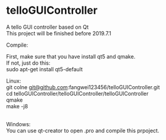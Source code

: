 # telloGUIController
A tello GUI controller based on Qt
<br>This project will be finished before 2019.7.1<br>

Compile:<br>

First, make sure that you have install qt5 and qmake.<br>
If not, just do this:<br>
sudo apt-get install qt5-default<br>

Linux:<br>
git colne git@github.com:fangwei123456/telloGUIController.git<br>
cd telloGUIController/telloGUIController/telloGUIController<br>
qmake<br>
make -j8<br>

<br>Windows:
<br>You can use qt-creator to open .pro and compile this prpoject.<br> 

